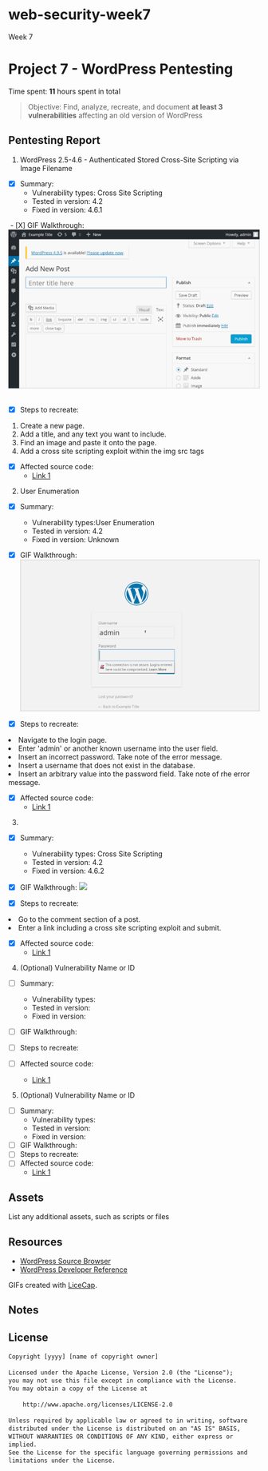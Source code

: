 # web-security-week7
Week 7

# Project 7 - WordPress Pentesting

Time spent: **11** hours spent in total

> Objective: Find, analyze, recreate, and document **at least 3 vulnerabilities** affecting an old version of WordPress

## Pentesting Report

1. WordPress 2.5-4.6 - Authenticated Stored Cross-Site Scripting via Image Filename
  
  - [X] Summary: 
    - Vulnerability types: Cross Site Scripting
    - Tested in version: 4.2
    - Fixed in version: 4.6.1
    
  - [X] GIF Walkthrough:
    <img src= "https://github.com/noodlesny/web-security/blob/master/myGIFS/Week%207-Exploit%201%20Real.gif">
  
  - [X] Steps to recreate: 
  <ol>
  <li> Create a  new page. </li>
  <li> Add a title, and any text you want to include.</li>
  <li> Find an image and paste it onto the page.</li>
  <li> Add a cross site scripting exploit within the img src tags</li>
  </ol>
  
  - [X] Affected source code:
    - [Link 1](https://core.trac.wordpress.org/browser/branches/4.2/src/wp-admin/includes/image.php)
    
    
2. User Enumeration

  - [X] Summary: 
    - Vulnerability types:User Enumeration
    - Tested in version: 4.2
    - Fixed in version: Unknown
    
  - [X] GIF Walkthrough: <img src= "https://github.com/noodlesny/web-security/blob/master/myGIFS/Week%207-Exploit%20Real%202.gif">
    
  - [X] Steps to recreate: 
    <ol>
  <li> Navigate to the login page.</li>
  <li> Enter 'admin' or another known username into the user field.</li>
  <li> Insert an incorrect password. Take note of the error message.</li>
  <li> Insert a username that does not exist in the database.</li>
  <li> Insert an arbitrary value into the password field. Take note of rhe error message.</li>
  </ol>
    
  - [X] Affected source code:
    - [Link 1](https://core.trac.wordpress.org/browser/tags/version/src/source_file.php)

3. 
  - [X] Summary: 
    - Vulnerability types: Cross Site Scripting
    - Tested in version: 4.2
    - Fixed in version: 4.6.2
    
  - [X] GIF Walkthrough: <img src="https://github.com/noodlesny/web-security/blob/master/myGIFS/Week%207-Exploit%203.gif">
  - [X] Steps to recreate: 
    <ol>
  <li>Go to the comment section of a post.</li>
  <li>Enter a link including a cross site scripting exploit and submit.</li>
  </ol>
    
  - [X] Affected source code:
    - [Link 1](https://core.trac.wordpress.org/browser/tags/version/src/source_file.php)


4. (Optional) Vulnerability Name or ID
  - [ ] Summary: 
    - Vulnerability types:
    - Tested in version:
    - Fixed in version: 
    
  - [ ] GIF Walkthrough: 
  - [ ] Steps to recreate: 
  - [ ] Affected source code:
    - [Link 1](https://core.trac.wordpress.org/browser/tags/version/src/source_file.php)
    
5. (Optional) Vulnerability Name or ID
  - [ ] Summary: 
    - Vulnerability types:
    - Tested in version:
    - Fixed in version: 
  - [ ] GIF Walkthrough: 
  - [ ] Steps to recreate: 
  - [ ] Affected source code:
    - [Link 1](https://core.trac.wordpress.org/browser/tags/version/src/source_file.php) 

## Assets

List any additional assets, such as scripts or files

## Resources

- [WordPress Source Browser](https://core.trac.wordpress.org/browser/)
- [WordPress Developer Reference](https://developer.wordpress.org/reference/)

GIFs created with [LiceCap](http://www.cockos.com/licecap/).

## Notes



## License

    Copyright [yyyy] [name of copyright owner]

    Licensed under the Apache License, Version 2.0 (the "License");
    you may not use this file except in compliance with the License.
    You may obtain a copy of the License at

        http://www.apache.org/licenses/LICENSE-2.0

    Unless required by applicable law or agreed to in writing, software
    distributed under the License is distributed on an "AS IS" BASIS,
    WITHOUT WARRANTIES OR CONDITIONS OF ANY KIND, either express or implied.
    See the License for the specific language governing permissions and
    limitations under the License.
